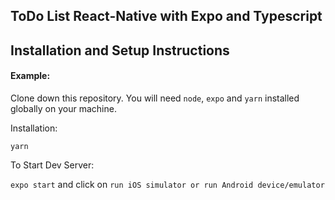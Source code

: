 
## ToDo List React-Native with Expo and Typescript

## Installation and Setup Instructions

#### Example:  

Clone down this repository. You will need `node`, `expo` and `yarn` installed globally on your machine.  

Installation:

`yarn`   

To Start Dev Server:

`expo start`  and click on `run iOS simulator or run Android device/emulator`
